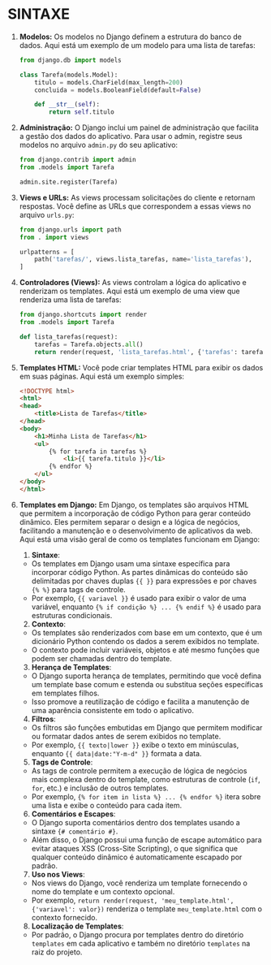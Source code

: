 # SINTAXE
1. **Modelos:**
   Os modelos no Django definem a estrutura do banco de dados. Aqui está um exemplo de um modelo para uma lista de tarefas:

   ```python
   from django.db import models

   class Tarefa(models.Model):
       titulo = models.CharField(max_length=200)
       concluida = models.BooleanField(default=False)

       def __str__(self):
           return self.titulo
   ```

2. **Administração:**
   O Django inclui um painel de administração que facilita a gestão dos dados do aplicativo. Para usar o admin, registre seus modelos no arquivo `admin.py` do seu aplicativo:

   ```python
   from django.contrib import admin
   from .models import Tarefa

   admin.site.register(Tarefa)
   ```

3. **Views e URLs:**
   As views processam solicitações do cliente e retornam respostas. Você define as URLs que correspondem a essas views no arquivo `urls.py`:

   ```python
   from django.urls import path
   from . import views

   urlpatterns = [
       path('tarefas/', views.lista_tarefas, name='lista_tarefas'),
   ]
   ```

4. **Controladores (Views):**
   As views controlam a lógica do aplicativo e renderizam os templates. Aqui está um exemplo de uma view que renderiza uma lista de tarefas:

   ```python
   from django.shortcuts import render
   from .models import Tarefa

   def lista_tarefas(request):
       tarefas = Tarefa.objects.all()
       return render(request, 'lista_tarefas.html', {'tarefas': tarefas})
   ```

5. **Templates HTML:**
    Você pode criar templates HTML para exibir os dados em suas páginas. Aqui está um exemplo simples:

    ```html
    <!DOCTYPE html>
    <html>
    <head>
        <title>Lista de Tarefas</title>
    </head>
    <body>
        <h1>Minha Lista de Tarefas</h1>
        <ul>
            {% for tarefa in tarefas %}
                <li>{{ tarefa.titulo }}</li>
            {% endfor %}
        </ul>
    </body>
    </html>
    ```
6. **Templates em Django:**
   Em Django, os templates são arquivos HTML que permitem a incorporação de código Python para gerar conteúdo dinâmico. Eles permitem separar o design e a lógica de negócios, facilitando a manutenção e o desenvolvimento de aplicativos da web. Aqui está uma visão geral de como os templates funcionam em Django:

    1. **Sintaxe**:
    - Os templates em Django usam uma sintaxe específica para incorporar código Python. As partes dinâmicas do conteúdo são delimitadas por chaves duplas `{{ }}` para expressões e por chaves `{% %}` para tags de controle.
    - Por exemplo, `{{ variavel }}` é usado para exibir o valor de uma variável, enquanto `{% if condição %} ... {% endif %}` é usado para estruturas condicionais.

    2. **Contexto**:
    - Os templates são renderizados com base em um contexto, que é um dicionário Python contendo os dados a serem exibidos no template.
    - O contexto pode incluir variáveis, objetos e até mesmo funções que podem ser chamadas dentro do template.

    3. **Herança de Templates**:
    - O Django suporta herança de templates, permitindo que você defina um template base comum e estenda ou substitua seções específicas em templates filhos.
    - Isso promove a reutilização de código e facilita a manutenção de uma aparência consistente em todo o aplicativo.

    4. **Filtros**:
    - Os filtros são funções embutidas em Django que permitem modificar ou formatar dados antes de serem exibidos no template.
    - Por exemplo, `{{ texto|lower }}` exibe o texto em minúsculas, enquanto `{{ data|date:"Y-m-d" }}` formata a data.

    5. **Tags de Controle**:
    - As tags de controle permitem a execução de lógica de negócios mais complexa dentro do template, como estruturas de controle (`if`, `for`, etc.) e inclusão de outros templates.
    - Por exemplo, `{% for item in lista %} ... {% endfor %}` itera sobre uma lista e exibe o conteúdo para cada item.

    6. **Comentários e Escapes**:
    - O Django suporta comentários dentro dos templates usando a sintaxe `{# comentário #}`.
    - Além disso, o Django possui uma função de escape automático para evitar ataques XSS (Cross-Site Scripting), o que significa que qualquer conteúdo dinâmico é automaticamente escapado por padrão.

    7. **Uso nos Views**:
    - Nos views do Django, você renderiza um template fornecendo o nome do template e um contexto opcional.
    - Por exemplo, `return render(request, 'meu_template.html', {'variavel': valor})` renderiza o template `meu_template.html` com o contexto fornecido.

    8. **Localização de Templates**:
    - Por padrão, o Django procura por templates dentro do diretório `templates` em cada aplicativo e também no diretório `templates` na raiz do projeto.

